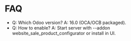 # FAQ

- Q: Which Odoo version? A: 16.0 (OCA/OCB packaged).
- Q: How to enable? A: Start server with --addon website_sale_product_configurator or install in UI.
